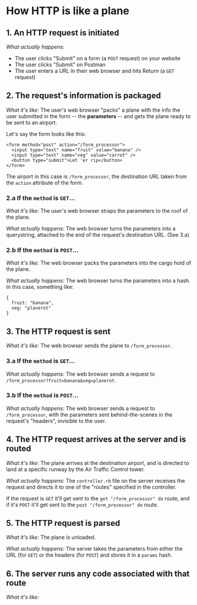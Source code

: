 # How HTTP is like a plane

## 1. An HTTP request is initiated
*What actually happens:*
- The user clicks "Submit" on a form (a `POST` request) on your website
- The user clicks "Submit" on Postman
- The user enters a URL in their web browser and hits Return (a `GET` request)

## 2. The request's information is packaged
*What it's like:* The user's web browser "packs" a plane with the info the user submitted in the form -- the **parameters** -- and gets the plane ready to be sent to an airport.

Let's say the form looks like this:
```
<form method="post" action="/form_processor">
  <input type="text" name="fruit" value="banana" />
  <input type="text" name="veg" value="carrot" />
  <button type="submit">Let 'er rip</button>
</form>
```

The airport in this case is `/form_processor`, the destination URL taken from the `action` attribute of the form.

### 2.a If the `method` is `GET`...
*What it's like:* The user's web browser straps the parameters to the roof of the plane.

*What actually happens:* The web browser turns the parameters into a querystring, attached to the end of the request's destination URL. (See 3.a)

### 2.b If the `method` is `POST`...
*What it's like:* The web browser packs the parameters into the cargo hold of the plane.

*What actually happens:* The web browser turns the parameters into a hash. In this case, something like:
```
{
  fruit: "banana",
  veg: "planerot"
}
```

## 3. The HTTP request is sent
*What it's like:* The web browser sends the plane to `/form_processor`.

### 3.a If the `method` is `GET`...
*What actually happens:* The web browser sends a request to  `/form_processor?fruit=banana&veg=planerot`.

### 3.b If the `method` is `POST`...
*What actually happens:* The web browser sends a request to `/form_processor`, with the parameters sent behind-the-scenes in the request's "headers", invisible to the user.

## 4. The HTTP request arrives at the server and is routed
*What it's like:* The plane arrives at the destination airport, and is directed to land at a specific runway by the Air Traffic Control tower.

*What actually happens:* The `controller.rb` file on the server receives the request and directs it to one of the "routes" specified in the controller.

If the request is `GET` it'll get sent to the `get "/form_processor" do` route, and if it's `POST` it'll get sent to the `post "/form_processor" do` route.

## 5. The HTTP request is parsed
*What it's like:* The plane is unloaded.

*What actually happens:* The server takes the parameters from either the URL (for `GET`) or the headers (for `POST`) and stores it in a `params` hash.

## 6. The server runs any code associated with that route
*What it's like:* 
